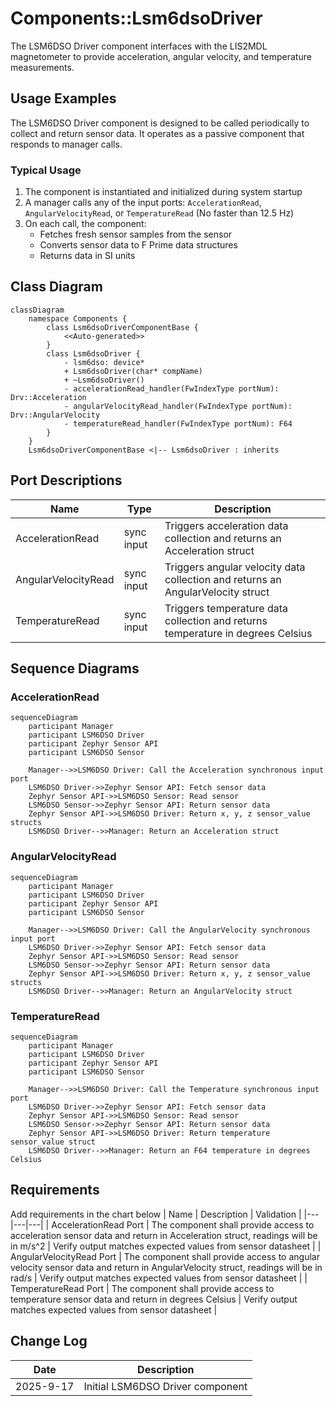 # Components::Lsm6dsoDriver

The LSM6DSO Driver component interfaces with the LIS2MDL magnetometer to provide acceleration, angular velocity, and temperature measurements.

## Usage Examples

The LSM6DSO Driver component is designed to be called periodically to collect and return sensor data. It operates as a passive component that responds to manager calls.

### Typical Usage

1. The component is instantiated and initialized during system startup
2. A manager calls any of the input ports: `AccelerationRead`, `AngularVelocityRead`, or `TemperatureRead` (No faster than 12.5 Hz)
3. On each call, the component:
   - Fetches fresh sensor samples from the sensor
   - Converts sensor data to F Prime data structures
   - Returns data in SI units

## Class Diagram
```mermaid
classDiagram
    namespace Components {
        class Lsm6dsoDriverComponentBase {
            <<Auto-generated>>
        }
        class Lsm6dsoDriver {
            - lsm6dso: device*
            + Lsm6dsoDriver(char* compName)
            + ~Lsm6dsoDriver()
            - accelerationRead_handler(FwIndexType portNum): Drv::Acceleration
            - angularVelocityRead_handler(FwIndexType portNum): Drv::AngularVelocity
            - temperatureRead_handler(FwIndexType portNum): F64
        }
    }
    Lsm6dsoDriverComponentBase <|-- Lsm6dsoDriver : inherits
```

## Port Descriptions
| Name | Type | Description |
|---|---|---|
| AccelerationRead | sync input | Triggers acceleration data collection and returns an Acceleration struct |
| AngularVelocityRead | sync input | Triggers angular velocity data collection and returns an AngularVelocity struct |
| TemperatureRead | sync input | Triggers temperature data collection and returns temperature in degrees Celsius |

## Sequence Diagrams

### AccelerationRead
```mermaid
sequenceDiagram
    participant Manager
    participant LSM6DSO Driver
    participant Zephyr Sensor API
    participant LSM6DSO Sensor

    Manager-->>LSM6DSO Driver: Call the Acceleration synchronous input port
    LSM6DSO Driver->>Zephyr Sensor API: Fetch sensor data
    Zephyr Sensor API->>LSM6DSO Sensor: Read sensor
    LSM6DSO Sensor->>Zephyr Sensor API: Return sensor data
    Zephyr Sensor API->>LSM6DSO Driver: Return x, y, z sensor_value structs
    LSM6DSO Driver-->>Manager: Return an Acceleration struct
```

### AngularVelocityRead
```mermaid
sequenceDiagram
    participant Manager
    participant LSM6DSO Driver
    participant Zephyr Sensor API
    participant LSM6DSO Sensor

    Manager-->>LSM6DSO Driver: Call the AngularVelocity synchronous input port
    LSM6DSO Driver->>Zephyr Sensor API: Fetch sensor data
    Zephyr Sensor API->>LSM6DSO Sensor: Read sensor
    LSM6DSO Sensor->>Zephyr Sensor API: Return sensor data
    Zephyr Sensor API->>LSM6DSO Driver: Return x, y, z sensor_value structs
    LSM6DSO Driver-->>Manager: Return an AngularVelocity struct
```

### TemperatureRead
```mermaid
sequenceDiagram
    participant Manager
    participant LSM6DSO Driver
    participant Zephyr Sensor API
    participant LSM6DSO Sensor

    Manager-->>LSM6DSO Driver: Call the Temperature synchronous input port
    LSM6DSO Driver->>Zephyr Sensor API: Fetch sensor data
    Zephyr Sensor API->>LSM6DSO Sensor: Read sensor
    LSM6DSO Sensor->>Zephyr Sensor API: Return sensor data
    Zephyr Sensor API->>LSM6DSO Driver: Return temperature sensor_value struct
    LSM6DSO Driver-->>Manager: Return an F64 temperature in degrees Celsius
```

## Requirements
Add requirements in the chart below
| Name | Description | Validation |
|---|---|---|
| AccelerationRead Port | The component shall provide access to acceleration sensor data and return in Acceleration struct, readings will be in m/s^2 | Verify output matches expected values from sensor datasheet |
| AngularVelocityRead Port | The component shall provide access to angular velocity sensor data and return in AngularVelocity struct, readings will be in rad/s | Verify output matches expected values from sensor datasheet |
| TemperatureRead Port | The component shall provide access to temperature sensor data and return in degrees Celsius | Verify output matches expected values from sensor datasheet |

## Change Log
| Date | Description |
|---|---|
| 2025-9-17 | Initial LSM6DSO Driver component |
